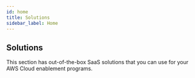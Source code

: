 ```yaml
---
id: home 
title: Solutions 
sidebar_label: Home 
---
```

## Solutions
This section has out-of-the-box SaaS solutions that you can use for your AWS Cloud enablement programs.
